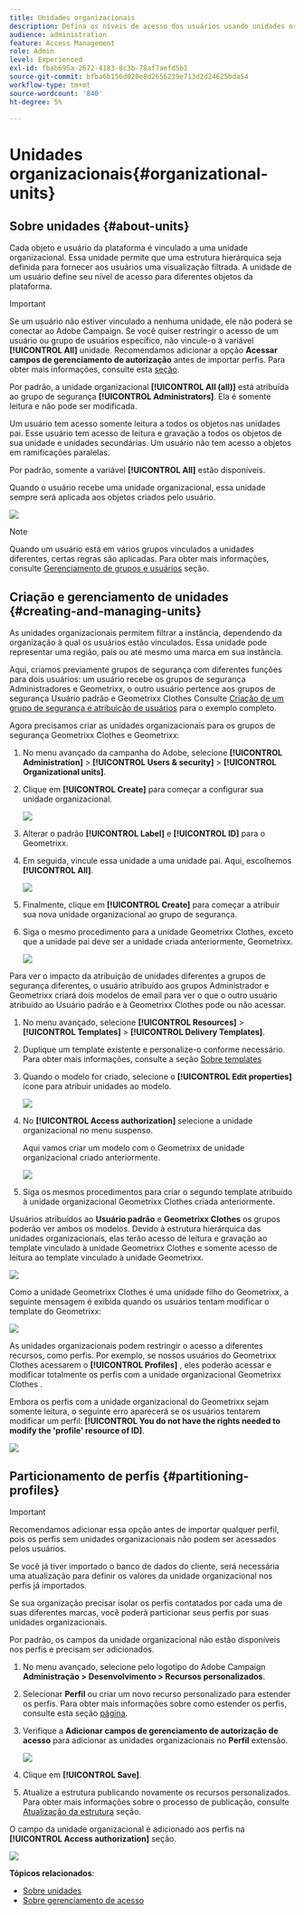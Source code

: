 ```yaml
---
title: Unidades organizacionais
description: Defina os níveis de acesso dos usuários usando unidades organizacionais
audience: administration
feature: Access Management
role: Admin
level: Experienced
exl-id: fbab695a-2672-4183-8c3b-78af7aefd5b1
source-git-commit: bfba6b156d020e8d2656239e713d2d24625bda54
workflow-type: tm+mt
source-wordcount: '840'
ht-degree: 5%

---
```


# Unidades organizacionais{#organizational-units}

## Sobre unidades {#about-units}

Cada objeto e usuário da plataforma é vinculado a uma unidade organizacional. Essa unidade permite que uma estrutura hierárquica seja definida para fornecer aos usuários uma visualização filtrada. A unidade de um usuário define seu nível de acesso para diferentes objetos da plataforma.

>[!IMPORTANT]
>
>Se um usuário não estiver vinculado a nenhuma unidade, ele não poderá se conectar ao Adobe Campaign. Se você quiser restringir o acesso de um usuário ou grupo de usuários específico, não vincule-o à variável **[!UICONTROL All]** unidade. Recomendamos adicionar a opção **Acessar campos de gerenciamento de autorização** antes de importar perfis. Para obter mais informações, consulte esta [seção](../../administration/using/organizational-units.md#partitioning-profiles).
>
>Por padrão, a unidade organizacional **[!UICONTROL All (all)]** está atribuída ao grupo de segurança **[!UICONTROL Administrators]**. Ela é somente leitura e não pode ser modificada.

Um usuário tem acesso somente leitura a todos os objetos nas unidades pai. Esse usuário tem acesso de leitura e gravação a todos os objetos de sua unidade e unidades secundárias. Um usuário não tem acesso a objetos em ramificações paralelas.

Por padrão, somente a variável **[!UICONTROL All]** estão disponíveis.

Quando o usuário recebe uma unidade organizacional, essa unidade sempre será aplicada aos objetos criados pelo usuário.

![](assets/user_management_2.png)

>[!NOTE]
>
>Quando um usuário está em vários grupos vinculados a unidades diferentes, certas regras são aplicadas. Para obter mais informações, consulte [Gerenciamento de grupos e usuários](../../administration/using/managing-groups-and-users.md) seção.

## Criação e gerenciamento de unidades {#creating-and-managing-units}

As unidades organizacionais permitem filtrar a instância, dependendo da organização à qual os usuários estão vinculados. Essa unidade pode representar uma região, país ou até mesmo uma marca em sua instância.

Aqui, criamos previamente grupos de segurança com diferentes funções para dois usuários: um usuário recebe os grupos de segurança Administradores e Geometrixx, o outro usuário pertence aos grupos de segurança Usuário padrão e Geometrixx Clothes Consulte [Criação de um grupo de segurança e atribuição de usuários](../../administration/using/managing-groups-and-users.md#creating-a-security-group-and-assigning-users) para o exemplo completo.

Agora precisamos criar as unidades organizacionais para os grupos de segurança Geometrixx Clothes e Geometrixx:

1. No menu avançado da campanha do Adobe, selecione **[!UICONTROL Administration]** > **[!UICONTROL Users & security]** > **[!UICONTROL Organizational units]**.
1. Clique em **[!UICONTROL Create]** para começar a configurar sua unidade organizacional.

   ![](assets/manage_units_1.png)

1. Alterar o padrão **[!UICONTROL Label]** e **[!UICONTROL ID]** para o Geometrixx.
1. Em seguida, vincule essa unidade a uma unidade pai. Aqui, escolhemos **[!UICONTROL All]**.

   ![](assets/manage_units_2.png)

1. Finalmente, clique em **[!UICONTROL Create]** para começar a atribuir sua nova unidade organizacional ao grupo de segurança.
1. Siga o mesmo procedimento para a unidade Geometrixx Clothes, exceto que a unidade pai deve ser a unidade criada anteriormente, Geometrixx.

   ![](assets/manage_units_3.png)

Para ver o impacto da atribuição de unidades diferentes a grupos de segurança diferentes, o usuário atribuído aos grupos Administrador e Geometrixx criará dois modelos de email para ver o que o outro usuário atribuído ao Usuário padrão e à Geometrixx Clothes pode ou não acessar.

1. No menu avançado, selecione **[!UICONTROL Resources]** > **[!UICONTROL Templates]** > **[!UICONTROL Delivery Templates]**.
1. Duplique um template existente e personalize-o conforme necessário. Para obter mais informações, consulte a seção [Sobre templates](../../start/using/marketing-activity-templates.md)
1. Quando o modelo for criado, selecione o **[!UICONTROL Edit properties]** ícone para atribuir unidades ao modelo.

   ![](assets/manage_units_6.png)

1. No **[!UICONTROL Access authorization]** selecione a unidade organizacional no menu suspenso.

   Aqui vamos criar um modelo com o Geometrixx de unidade organizacional criado anteriormente.

   ![](assets/manage_units_5.png)

1. Siga os mesmos procedimentos para criar o segundo template atribuído à unidade organizacional Geometrixx Clothes criada anteriormente.

Usuários atribuídos ao **Usuário padrão** e **Geometrixx Clothes** os grupos poderão ver ambos os modelos. Devido à estrutura hierárquica das unidades organizacionais, elas terão acesso de leitura e gravação ao template vinculado à unidade Geometrixx Clothes e somente acesso de leitura ao template vinculado à unidade Geometrixx.

![](assets/manage_units_7.png)

Como a unidade Geometrixx Clothes é uma unidade filho do Geometrixx, a seguinte mensagem é exibida quando os usuários tentam modificar o template do Geometrixx:

![](assets/manage_units_8.png)

As unidades organizacionais podem restringir o acesso a diferentes recursos, como perfis. Por exemplo, se nossos usuários do Geometrixx Clothes acessarem o **[!UICONTROL Profiles]** , eles poderão acessar e modificar totalmente os perfis com a unidade organizacional Geometrixx Clothes .

Embora os perfis com a unidade organizacional do Geometrixx sejam somente leitura, o seguinte erro aparecerá se os usuários tentarem modificar um perfil: **[!UICONTROL You do not have the rights needed to modify the 'profile' resource of ID]**.

![](assets/manage_units_10.png)

## Particionamento de perfis {#partitioning-profiles}

>[!IMPORTANT]
>
>Recomendamos adicionar essa opção antes de importar qualquer perfil, pois os perfis sem unidades organizacionais não podem ser acessados pelos usuários.
>
>Se você já tiver importado o banco de dados do cliente, será necessária uma atualização para definir os valores da unidade organizacional nos perfis já importados.

Se sua organização precisar isolar os perfis contatados por cada uma de suas diferentes marcas, você poderá particionar seus perfis por suas unidades organizacionais.

Por padrão, os campos da unidade organizacional não estão disponíveis nos perfis e precisam ser adicionados.

1. No menu avançado, selecione pelo logotipo do Adobe Campaign **Administração > Desenvolvimento > Recursos personalizados**.
1. Selecionar **Perfil** ou criar um novo recurso personalizado para estender os perfis. Para obter mais informações sobre como estender os perfis, consulte esta seção [página](../../developing/using/extending-the-profile-resource-with-a-new-field.md#step-1--extend-the-profile-resource).
1. Verifique a **Adicionar campos de gerenciamento de autorização de acesso** para adicionar as unidades organizacionais no **Perfil** extensão.

   ![](assets/user_management_9.png)

1. Clique em **[!UICONTROL Save]**.
1. Atualize a estrutura publicando novamente os recursos personalizados. Para obter mais informações sobre o processo de publicação, consulte [Atualização da estrutura](../../developing/using/updating-the-database-structure.md) seção.

O campo da unidade organizacional é adicionado aos perfis na **[!UICONTROL Access authorization]** seção.

![](assets/user_management_10.png)

**Tópicos relacionados**:

* [Sobre unidades](../../administration/using/organizational-units.md#about-units)
* [Sobre gerenciamento de acesso](../../administration/using/about-access-management.md)
